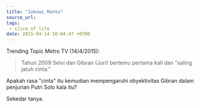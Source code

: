 ```yaml
---
title: "Jokowi Mantu"
source_url: 
tags:
 - slice of life
date: 2015-04-14 10:04:47 +0700
---
```


Trending Topic Metro TV (14/4/2015):
> Tahun 2009 Selvi dan Gibran (Juri) bertemu pertama kali dan "saling jatuh cinta."

Apakah rasa "cinta" itu kemudian mempengaruhi obyektivitas Gibran dalam penjurian Putri Solo kala itu?

Sekedar tanya.